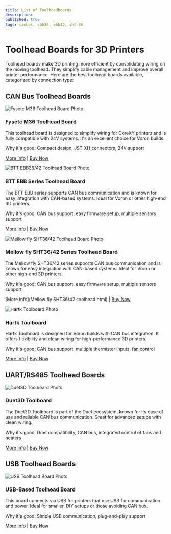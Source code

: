 ```yaml
---
title: List of Toolheadboards
description: 
published: true
tags: canbus, ebb36, ebb42, sht-36
---
```


# Toolhead Boards for 3D Printers

Toolhead boards make 3D printing more efficient by consolidating wiring on the moving toolhead. They simplify cable management and improve overall printer performance. Here are the best toolhead boards available, categorized by connection type:

## CAN Bus Toolhead Boards

![Fysetc M36 Toolhead Board Photo](path/to/fysetc-m36-photo.jpg)

### [Fysetc M36 Toolhead Board](https://voron3d.wiki/en/configuration/toolhead-board/fysetc-M36)

This toolhead board is designed to simplify wiring for CoreXY printers and is fully compatible with 24V systems. It's an excellent choice for Voron builds.

Why it's good: Compact design, JST-XH connectors, 24V support

[More Info](https://voron3d.wiki/en/configuration/toolhead-board/fysetc-M36) | [Buy Now](https://www.fysetc.com)

![BTT EBB36/42 Toolhead Board Photo](path/to/btt-ebb-photo.jpg)

### BTT EBB Series Toolhead Board

The BTT EBB series supports CAN bus communication and is known for easy integration with CAN-based systems. Ideal for Voron or other high-end 3D printers.

Why it's good: CAN bus support, easy firmware setup, multiple sensors support

[More Info](btt-ebb-toolhead.html) | [Buy Now](https://www.bigtree-tech.com)

![Mellow fly SHT36/42 Toolhead Board Photo](path/to/Mellow-fly-SHT-photo.jpg)

### Mellow fly SHT36/42 Series Toolhead Board

The Mellow fly SHT36/42 series supports CAN bus communication and is known for easy integration with CAN-based systems. Ideal for Voron or other high-end 3D printers.

Why it's good: CAN bus support, easy firmware setup, multiple sensors support

[More Info](Mellow fly SHT36/42-toolhead.html) | [Buy Now](https://mellow-3d.github.io/)

![Hartk Toolboard Photo](path/to/hartk-toolboard-photo.jpg)

### Hartk Toolboard

Hartk Toolboard is designed for Voron builds with CAN bus integration. It offers flexibility and clean wiring for high-performance 3D printers.

Why it's good: CAN bus support, multiple thermistor inputs, fan control

[More Info](hartk-toolboard.html) | [Buy Now](https://github.com/hartk1213/)

## UART/RS485 Toolhead Boards

![Duet3D Toolboard Photo](path/to/duet3d-toolboard-photo.jpg)

### Duet3D Toolboard

The Duet3D Toolboard is part of the Duet ecosystem, known for its ease of use and reliable CAN bus communication. Great for advanced setups with clean wiring.

Why it's good: Duet compatibility, CAN bus, integrated control of fans and heaters

[More Info](duet3d-toolboard.html) | [Buy Now](https://www.duet3d.com)

## USB Toolhead Boards

![USB Toolhead Board Photo](path/to/usb-board-photo.jpg)

### USB-Based Toolhead Board

This board connects via USB for printers that use USB for communication and power. Ideal for smaller, DIY setups or those avoiding CAN bus.

Why it's good: Simple USB communication, plug-and-play support

[More Info](usb-toolhead-board.html) | [Buy Now](https://www.example.com)